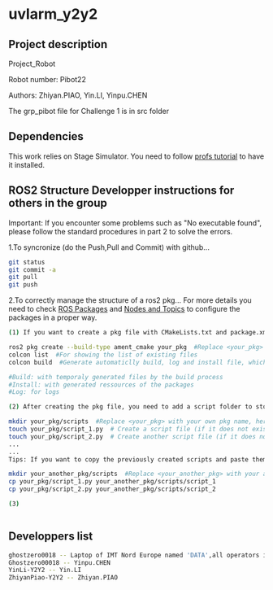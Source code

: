 # uvlarm_y2y2

## Project description

Project_Robot

Robot number: Pibot22

Authors: Zhiyan.PIAO, Yin.LI, Yinpu.CHEN

The grp_pibot file for Challenge 1 is in src folder

## Dependencies

This work relies on Stage Simulator.
You need to follow [profs tutorial](https://imt-mobisyst.github.io/lct-mobile-robot/tuto-kick-off/simulation/)
to have it installed.

## ROS2 Structure Developper instructions for others in the group

Important: If you encounter some problems such as "No executable found", please follow the standard procedures in part 2 to solve the errors.

1.To syncronize (do the Push,Pull and Commit) with github...

```sh
git status 
git commit -a
git pull
git push
```

2.To correctly manage the structure of a ros2 pkg...
For more details you need to check [ROS Packages](https://imt-mobisyst.github.io/lct-mobile-robot/tuto-kick-off/package/)
and [Nodes and Topics](https://imt-mobisyst.github.io/lct-mobile-robot/tuto-kick-off/first-contact/)
to configure the packages in a proper way.

```sh
(1) If you want to create a pkg file with CMakeLists.txt and package.xml automatically generated, use

ros2 pkg create --build-type ament_cmake your_pkg  #Replace <your_pkg> with your own pkg name
colcon list  #For showing the list of existing files
colcon build  #Generate automaticlly build, log and install file, which are no need to be committed  and pushed

#Build: with temporaly generated files by the build process 
#Install: with generated ressources of the packages 
#Log: for logs

(2) After creating the pkg file, you need to add a script folder to store the scripts inside)

mkdir your_pkg/scripts  #Replace <your_pkg> with your own pkg name, here a scripts folder is created
touch your_pkg/script_1.py  # Create a script file (if it does not exist)
touch your_pkg/script_2.py  # Create another script file (if it does not exist)
...     
...
Tips: If you want to copy the previously created scripts and paste them in another foleder, do like this:

mkdir your_another_pkg/scripts  #Replace <your_another_pkg> with your another pkg name
cp your_pkg/script_1.py your_another_pkg/scripts/script_1
cp your_pkg/script_2.py your_another_pkg/scripts/script_2

(3) 



```

## Developpers list

```sh
ghostzero0018 -- Laptop of IMT Nord Europe named 'DATA',all operators in the group
Ghostzero00018 -- Yinpu.CHEN
YinLi-Y2Y2 -- Yin.LI
ZhiyanPiao-Y2Y2 -- Zhiyan.PIAO
```

